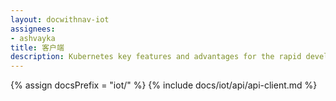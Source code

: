 ```yaml
---
layout: docwithnav-iot
assignees:
- ashvayka
title: 客户端
description: Kubernetes key features and advantages for the rapid development of IoT projects and applications.
---
```


{% assign docsPrefix = "iot/" %}
{% include docs/iot/api/api-client.md %}

